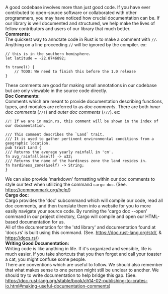 A good codebase involves more than just good code. If you have ever contributed to open-source software or collaborated with other programmers, you may have noticed how crucial documentation can be. If our library is well documented and structured, we help make the lives of fellow contributors and users of our library that much better.
\
**Comments:**
\
The quickest way to annotate code in Rust is to make a comment with `//`. Anything on a line proceeding `//` will be ignored by the compiler.
	ex:

	// this is in the southern hemisphere.
	let latitude = -22.8746892;

	fn travel() {
		// TODO: We need to finish this before the 1.0 release
	}

These comments are good for making small annotations in our codebase but are only viewable in the source code directly.
\
**Doc Comments:**
\
Comments which are meant to provide documentation describing functions, types, and modules are referred to as _doc comments_. There are both _inner doc comments_ (`//!`) and _outer doc comments_ (`///`).
	ex:

	//! If we are in main.rs, this comment will be shown in the index of our documentation.

	/// This comment describes the `Land` trait.
	/// It is used to gather pertinent environmental conditions from a geographic location.
	pub trait Land {
	/// Returns the average yearly rainfall in 'cm'.
	fn avg_rainfall(&self) -> u32;
	/// Returns the name of the hardiness zone the land resides in.
	fn hardiness_zone(&self) -> String;
	}

We can also provide 'markdown' formatting within our doc comments to style our text when utilizing the command `cargo doc`. (See. https://commonmark.org/help/)
\
**Cargo doc:**
\
Cargo provides the 'doc' subcommand which will compile our code, read all doc comments, and then translate them into a website for you to more easily navigate your source code. By running the 'cargo doc --open' command in our project directory, Cargo will compile and open our HTML-based documentation for us.
\
All of the documentation for the 'std library' and documentation found at 'docs.rs' is built using this command. (See. https://doc.rust-lang.org/std/, & https://docs.rs/)
\
**Writing Good Documentation:**
\
Writing code is like anything in life. If it's organized and sensible, life is much easier. If you take shortcuts that you then forget and call your toaster a cat, you might confuse some people.
\
There are conventions which are useful to follow. We should also remember that what makes sense to one person might still be unclear to another. We should try to write documentation to help bridge this gap.
(See. https://doc.rust-lang.org/stable/book/ch14-02-publishing-to-crates-io.html#making-useful-documentation-comments)
